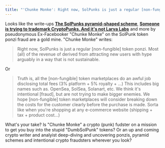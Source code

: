 ```yaml
---
title: "'Chunke Monke': Right now, SolPunks is just a regular [non-fungible] token ponzi. Most (all) of the revenue of derived from attracting new users with hype arguably in a way that is not sustainable. Discuss."
---
```


Looks like the write-ups [**The SolPunks pyramid-shaped  scheme**](https://satirelabs.medium.com/the-solpunks-pyramid-shaped-scheme-4076ae10a54), [**Someone is trying to trademark CryptoPunks. And it's not Larva Labs**](https://satirelabs.medium.com/someone-is-trying-to-trademark-cryptopunks-and-its-not-larva-labs-dab0a46e6432) and more by pseudonymous Ex-Facebooker "Chunke Monke" on the SolPunk token ponzi fraud are a gold mine. "Chunke Monke" writes:

> Right now, SolPunks is just a regular [non-fungible] token ponzi. Most (all) of the revenue of derived from attracting new users with hype arguably in a way that is not sustainable.

<!-- more -->


Or

> Truth is, all the [non-fungible] token marketplaces
> do an awful job disclosing total fees
> (3% platform + 5% royalty + ...)
> This includes big names such as. OpenSea, SolSea, Solanart, etc.
> We think it's intentional [fraud],
> but are not trying to make bigger enemies.
> We hope [non-fungible] token marketplaces
> will consider breaking down the costs for the customer
> clearly before the purchase is made.
> Sorta like when you're shopping
>  at any e-commerce website (shipping + tax + product cost…)

What's your take? Is "Chunke Monke" a crypto (punk) fudster on a mission to get you buy into the stupid "DumbSolPunk" tokens? Or an up and coming crypto writer and analyist deep-diving and uncovering  ponzis, pyramid schemes and intentional crypto fraudsters wherever you look?
